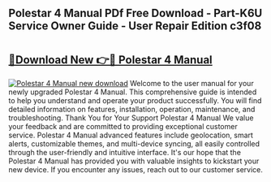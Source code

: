 ## Polestar 4 Manual PDf Free Download - Part-K6U Service Owner Guide - User Repair Edition c3f08

# <h2><a href="http://cf22801.oget.top/?id=Polestar+4+Manual">🔗Download New 👉🔴 Polestar 4 Manual</a></h2>

[![Polestar 4 Manual new download](https://i.imgur.com/5g1atiW.png)](http://cf22801.oget.top/?id=Polestar+4+Manual)
Welcome to the user manual for your newly upgraded Polestar 4 Manual. This comprehensive guide is intended to help you understand and operate your product successfully. You will find detailed information on features, installation, operation, maintenance, and troubleshooting. Thank You for Your Support Polestar 4 Manual We value your feedback and are committed to providing exceptional customer service. Polestar 4 Manual advanced features include geolocation, smart alerts, customizable themes, and multi-device syncing, all easily controlled through the user-friendly and intuitive interface. It's our hope that the Polestar 4 Manual has provided you with valuable insights to kickstart your new device. If you encounter any issues, reach out to our customer service.
